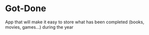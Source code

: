 # Got-Done
App that will make it easy to store what has been completed (books, movies, games...) during the year
